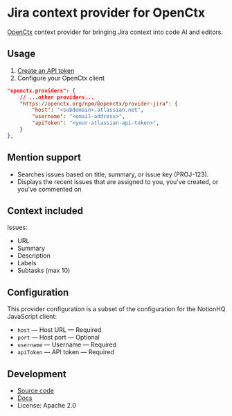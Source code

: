 # Jira context provider for OpenCtx

[OpenCtx](https://openctx.org) context provider for bringing Jira context into code AI and editors.

## Usage

1. [Create an API token](https://id.atlassian.com/manage-profile/security/api-tokens)
2. Configure your OpenCtx client

```json
"openctx.providers": {
    // ...other providers...
    "https://openctx.org/npm/@openctx/provider-jira": {
        "host": "<subdomain>.atlassian.net",
        "username": "<email-address>",
        "apiToken": "<your-atlassian-api-token>",
    }
},
```

## Mention support

- Searches issues based on title, summary, or issue key (PROJ-123).
- Displays the recent issues that are assigned to you, you've created, or you've commented on

## Context included

Issues:

- URL
- Summary
- Description
- Labels
- Subtasks (max 10)

## Configuration

This provider configuration is a subset of the configuration for the NotionHQ JavaScript client:

- `host` — Host URL — Required
- `port` — Host port — Optional
- `username` — Username — Required
- `apiToken` — API token — Required

## Development

- [Source code](https://sourcegraph.com/github.com/sourcegraph/openctx/-/tree/provider/jira)
- [Docs](https://openctx.org/docs/providers/jira)
- License: Apache 2.0
